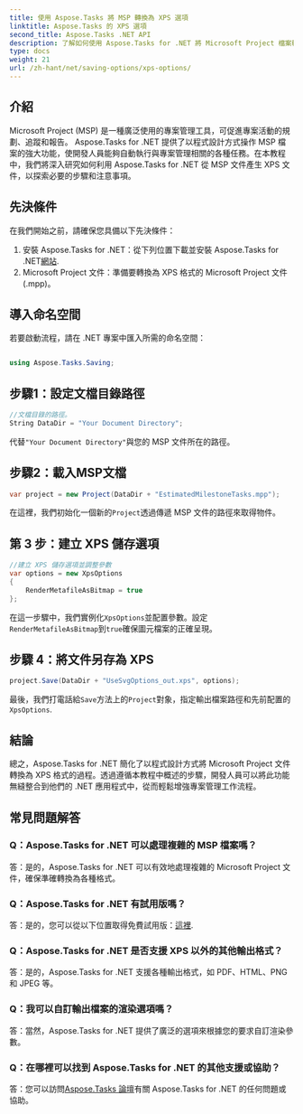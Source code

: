 ```yaml
---
title: 使用 Aspose.Tasks 將 MSP 轉換為 XPS 選項
linktitle: Aspose.Tasks 的 XPS 選項
second_title: Aspose.Tasks .NET API
description: 了解如何使用 Aspose.Tasks for .NET 將 Microsoft Project 檔案轉換為 XPS 格式。易於集成，功能強大。
type: docs
weight: 21
url: /zh-hant/net/saving-options/xps-options/
---
```

## 介紹
Microsoft Project (MSP) 是一種廣泛使用的專案管理工具，可促進專案活動的規劃、追蹤和報告。 Aspose.Tasks for .NET 提供了以程式設計方式操作 MSP 檔案的強大功能，使開發人員能夠自動執行與專案管理相關的各種任務。在本教程中，我們將深入研究如何利用 Aspose.Tasks for .NET 從 MSP 文件產生 XPS 文件，以探索必要的步驟和注意事項。
## 先決條件
在我們開始之前，請確保您具備以下先決條件：
1. 安裝 Aspose.Tasks for .NET：從下列位置下載並安裝 Aspose.Tasks for .NET[網站](https://releases.aspose.com/tasks/net/).
2. Microsoft Project 文件：準備要轉換為 XPS 格式的 Microsoft Project 文件 (.mpp)。

## 導入命名空間
若要啟動流程，請在 .NET 專案中匯入所需的命名空間：
```csharp

using Aspose.Tasks.Saving;
```

## 步驟1：設定文檔目錄路徑
```csharp
//文檔目錄的路徑。
String DataDir = "Your Document Directory";
```
代替`"Your Document Directory"`與您的 MSP 文件所在的路徑。
## 步驟2：載入MSP文檔
```csharp
var project = new Project(DataDir + "EstimatedMilestoneTasks.mpp");
```
在這裡，我們初始化一個新的`Project`透過傳遞 MSP 文件的路徑來取得物件。
## 第 3 步：建立 XPS 儲存選項
```csharp
//建立 XPS 儲存選項並調整參數
var options = new XpsOptions
{
    RenderMetafileAsBitmap = true
};
```
在這一步驟中，我們實例化`XpsOptions`並配置參數。設定`RenderMetafileAsBitmap`到`true`確保圖元檔案的正確呈現。
## 步驟 4：將文件另存為 XPS
```csharp
project.Save(DataDir + "UseSvgOptions_out.xps", options);
```
最後，我們打電話給`Save`方法上的`Project`對象，指定輸出檔案路徑和先前配置的`XpsOptions`.

## 結論
總之，Aspose.Tasks for .NET 簡化了以程式設計方式將 Microsoft Project 文件轉換為 XPS 格式的過程。透過遵循本教程中概述的步驟，開發人員可以將此功能無縫整合到他們的 .NET 應用程式中，從而輕鬆增強專案管理工作流程。
## 常見問題解答
### Q：Aspose.Tasks for .NET 可以處理複雜的 MSP 檔案嗎？
答：是的，Aspose.Tasks for .NET 可以有效地處理複雜的 Microsoft Project 文件，確保準確轉換為各種格式。
### Q：Aspose.Tasks for .NET 有試用版嗎？
答：是的，您可以從以下位置取得免費試用版：[這裡](https://releases.aspose.com/).
### Q：Aspose.Tasks for .NET 是否支援 XPS 以外的其他輸出格式？
答：是的，Aspose.Tasks for .NET 支援各種輸出格式，如 PDF、HTML、PNG 和 JPEG 等。
### Q：我可以自訂輸出檔案的渲染選項嗎？
答：當然，Aspose.Tasks for .NET 提供了廣泛的選項來根據您的要求自訂渲染參數。
### Q：在哪裡可以找到 Aspose.Tasks for .NET 的其他支援或協助？
答：您可以訪問[Aspose.Tasks 論壇](https://forum.aspose.com/c/tasks/15)有關 Aspose.Tasks for .NET 的任何問題或協助。